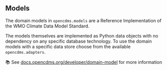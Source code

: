 ## Models

The domain models in `opencdms.models` are a Reference Implementation of the
WMO Climate Data Model Standard.

The models themselves are implemented as Python data objects with no dependency
on any specific database technology. To use the domain models with a specific
data store choose from the available `opencdms.adapters`.

📚 See [docs.opencdms.org/developer/domain-model][models] for more information

[models]: https://docs.opencdms.org/developer/models
